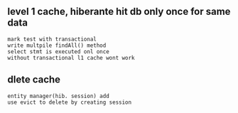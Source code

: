 ## level 1 cache, hiberante hit db only once for same data

```
mark test with transactional
write multpile findAll() method
select stmt is executed onl once
without transactional l1 cache wont work 
```

## dlete cache

```
entity manager(hib. session) add 
use evict to delete by creating session 

```


